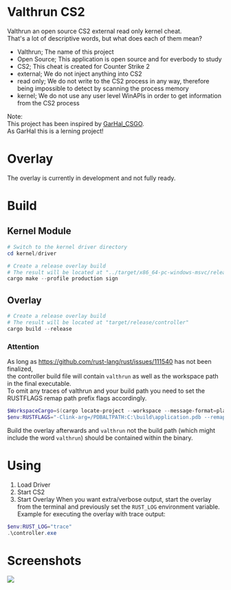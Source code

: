 # Valthrun CS2
Valthrun an open source CS2 external read only kernel cheat.  
That's a lot of descriptive words, but what does each of them mean?  
- Valthrun; The name of this project
- Open Source; This application is open source and for everbody to study
- CS2; This cheat is created for Counter Strike 2
- external; We do not inject anything into CS2
- read only; We do not write to the CS2 process in any way, therefore being impossible to detect by scanning the process memory
- kernel; We do not use any user level WinAPIs in order to get information from the CS2 process
  
Note:  
This project has been inspired by [GarHal_CSGO](https://github.com/dretax/GarHal_CSGO).  
As GarHal this is a lerning project!
  
# Overlay
The overlay is currently in development and not fully ready.

# Build
## Kernel Module
```ps1
# Switch to the kernel driver directory
cd kernel/driver

# Create a release overlay build
# The result will be located at "../target/x86_64-pc-windows-msvc/release/valthrun-driver.sys"
cargo make --profile production sign
```

## Overlay
```ps1
# Create a release overlay build
# The result will be located at "target/release/controller"
cargo build --release
```
    
### Attention  
As long as https://github.com/rust-lang/rust/issues/111540 has not been finalized,  
the controller build file will contain `valthrun` as well as the workspace path in the final executable.  
To omit any traces of valthrun and your build path you need to set the RUSTFLAGS remap path prefix flags accordingly.
```ps1
$WorkspaceCargo=$(cargo locate-project --workspace --message-format=plain)
$env:RUSTFLAGS="-Clink-arg=/PDBALTPATH:C:\build\application.pdb --remap-path-prefix=$($WorkspaceCargo.TrimEnd("Cargo.toml"))=[src] --remap-path-prefix=$env:CARGO_HOME\registry\src\=[crates.io]"
```
Build the overlay afterwards and `valthrun` not the build path (which might include the word `valthrun`) should be contained within the binary.  


# Using
1. Load Driver
2. Start CS2
3. Start Overlay
When you want extra/verbose output, start the overlay from the terminal and previously set the `RUST_LOG` environment variable.  
Example for executing the overlay with trace output:  
```ps1
$env:RUST_LOG="trace"
.\controller.exe
```

# Screenshots
![](https://img.did.science/2023_07_30_17_28_23.png)